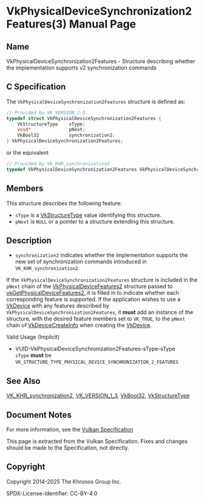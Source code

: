 # VkPhysicalDeviceSynchronization2Features(3) Manual Page

## Name

VkPhysicalDeviceSynchronization2Features - Structure describing whether the implementation supports v2 synchronization commands



## [](#_c_specification)C Specification

The `VkPhysicalDeviceSynchronization2Features` structure is defined as:

```c++
// Provided by VK_VERSION_1_3
typedef struct VkPhysicalDeviceSynchronization2Features {
    VkStructureType    sType;
    void*              pNext;
    VkBool32           synchronization2;
} VkPhysicalDeviceSynchronization2Features;
```

or the equivalent

```c++
// Provided by VK_KHR_synchronization2
typedef VkPhysicalDeviceSynchronization2Features VkPhysicalDeviceSynchronization2FeaturesKHR;
```

## [](#_members)Members

This structure describes the following feature:

- `sType` is a [VkStructureType](https://registry.khronos.org/vulkan/specs/latest/man/html/VkStructureType.html) value identifying this structure.
- `pNext` is `NULL` or a pointer to a structure extending this structure.

## [](#_description)Description

- []()`synchronization2` indicates whether the implementation supports the new set of synchronization commands introduced in `VK_KHR_synchronization2`.

If the `VkPhysicalDeviceSynchronization2Features` structure is included in the `pNext` chain of the [VkPhysicalDeviceFeatures2](https://registry.khronos.org/vulkan/specs/latest/man/html/VkPhysicalDeviceFeatures2.html) structure passed to [vkGetPhysicalDeviceFeatures2](https://registry.khronos.org/vulkan/specs/latest/man/html/vkGetPhysicalDeviceFeatures2.html), it is filled in to indicate whether each corresponding feature is supported. If the application wishes to use a [VkDevice](https://registry.khronos.org/vulkan/specs/latest/man/html/VkDevice.html) with any features described by `VkPhysicalDeviceSynchronization2Features`, it **must** add an instance of the structure, with the desired feature members set to `VK_TRUE`, to the `pNext` chain of [VkDeviceCreateInfo](https://registry.khronos.org/vulkan/specs/latest/man/html/VkDeviceCreateInfo.html) when creating the [VkDevice](https://registry.khronos.org/vulkan/specs/latest/man/html/VkDevice.html).

Valid Usage (Implicit)

- [](#VUID-VkPhysicalDeviceSynchronization2Features-sType-sType)VUID-VkPhysicalDeviceSynchronization2Features-sType-sType  
  `sType` **must** be `VK_STRUCTURE_TYPE_PHYSICAL_DEVICE_SYNCHRONIZATION_2_FEATURES`

## [](#_see_also)See Also

[VK\_KHR\_synchronization2](https://registry.khronos.org/vulkan/specs/latest/man/html/VK_KHR_synchronization2.html), [VK\_VERSION\_1\_3](https://registry.khronos.org/vulkan/specs/latest/man/html/VK_VERSION_1_3.html), [VkBool32](https://registry.khronos.org/vulkan/specs/latest/man/html/VkBool32.html), [VkStructureType](https://registry.khronos.org/vulkan/specs/latest/man/html/VkStructureType.html)

## [](#_document_notes)Document Notes

For more information, see the [Vulkan Specification](https://registry.khronos.org/vulkan/specs/latest/html/vkspec.html#VkPhysicalDeviceSynchronization2Features)

This page is extracted from the Vulkan Specification. Fixes and changes should be made to the Specification, not directly.

## [](#_copyright)Copyright

Copyright 2014-2025 The Khronos Group Inc.

SPDX-License-Identifier: CC-BY-4.0